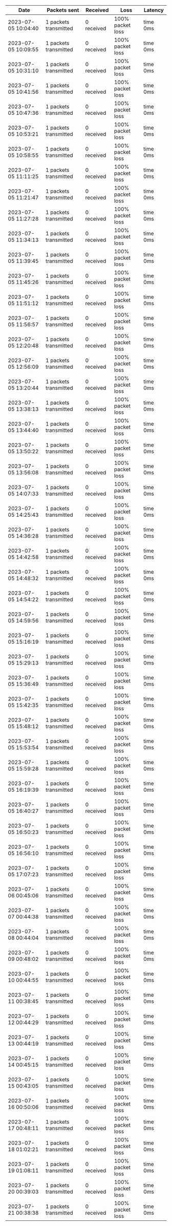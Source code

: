|**Date**|**Packets sent**|**Received**|**Loss**|**Latency**|
|--|--|--|--|--|
|2023-07-05 10:04:40|1 packets transmitted| 0 received| 100% packet loss| time 0ms |
|2023-07-05 10:09:55|1 packets transmitted| 0 received| 100% packet loss| time 0ms |
|2023-07-05 10:31:10|1 packets transmitted| 0 received| 100% packet loss| time 0ms |
|2023-07-05 10:41:56|1 packets transmitted| 0 received| 100% packet loss| time 0ms |
|2023-07-05 10:47:36|1 packets transmitted| 0 received| 100% packet loss| time 0ms |
|2023-07-05 10:53:21|1 packets transmitted| 0 received| 100% packet loss| time 0ms |
|2023-07-05 10:58:55|1 packets transmitted| 0 received| 100% packet loss| time 0ms |
|2023-07-05 11:11:25|1 packets transmitted| 0 received| 100% packet loss| time 0ms |
|2023-07-05 11:21:47|1 packets transmitted| 0 received| 100% packet loss| time 0ms |
|2023-07-05 11:27:28|1 packets transmitted| 0 received| 100% packet loss| time 0ms |
|2023-07-05 11:34:13|1 packets transmitted| 0 received| 100% packet loss| time 0ms |
|2023-07-05 11:39:45|1 packets transmitted| 0 received| 100% packet loss| time 0ms |
|2023-07-05 11:45:26|1 packets transmitted| 0 received| 100% packet loss| time 0ms |
|2023-07-05 11:51:12|1 packets transmitted| 0 received| 100% packet loss| time 0ms |
|2023-07-05 11:56:57|1 packets transmitted| 0 received| 100% packet loss| time 0ms |
|2023-07-05 12:20:48|1 packets transmitted| 0 received| 100% packet loss| time 0ms |
|2023-07-05 12:56:09|1 packets transmitted| 0 received| 100% packet loss| time 0ms |
|2023-07-05 13:20:44|1 packets transmitted| 0 received| 100% packet loss| time 0ms |
|2023-07-05 13:38:13|1 packets transmitted| 0 received| 100% packet loss| time 0ms |
|2023-07-05 13:44:40|1 packets transmitted| 0 received| 100% packet loss| time 0ms |
|2023-07-05 13:50:22|1 packets transmitted| 0 received| 100% packet loss| time 0ms |
|2023-07-05 13:56:08|1 packets transmitted| 0 received| 100% packet loss| time 0ms |
|2023-07-05 14:07:33|1 packets transmitted| 0 received| 100% packet loss| time 0ms |
|2023-07-05 14:25:43|1 packets transmitted| 0 received| 100% packet loss| time 0ms |
|2023-07-05 14:36:28|1 packets transmitted| 0 received| 100% packet loss| time 0ms |
|2023-07-05 14:42:58|1 packets transmitted| 0 received| 100% packet loss| time 0ms |
|2023-07-05 14:48:32|1 packets transmitted| 0 received| 100% packet loss| time 0ms |
|2023-07-05 14:54:22|1 packets transmitted| 0 received| 100% packet loss| time 0ms |
|2023-07-05 14:59:56|1 packets transmitted| 0 received| 100% packet loss| time 0ms |
|2023-07-05 15:16:19|1 packets transmitted| 0 received| 100% packet loss| time 0ms |
|2023-07-05 15:29:13|1 packets transmitted| 0 received| 100% packet loss| time 0ms |
|2023-07-05 15:36:49|1 packets transmitted| 0 received| 100% packet loss| time 0ms |
|2023-07-05 15:42:35|1 packets transmitted| 0 received| 100% packet loss| time 0ms |
|2023-07-05 15:48:12|1 packets transmitted| 0 received| 100% packet loss| time 0ms |
|2023-07-05 15:53:54|1 packets transmitted| 0 received| 100% packet loss| time 0ms |
|2023-07-05 15:59:28|1 packets transmitted| 0 received| 100% packet loss| time 0ms |
|2023-07-05 16:19:39|1 packets transmitted| 0 received| 100% packet loss| time 0ms |
|2023-07-05 16:40:27|1 packets transmitted| 0 received| 100% packet loss| time 0ms |
|2023-07-05 16:50:23|1 packets transmitted| 0 received| 100% packet loss| time 0ms |
|2023-07-05 16:56:10|1 packets transmitted| 0 received| 100% packet loss| time 0ms |
|2023-07-05 17:07:23|1 packets transmitted| 0 received| 100% packet loss| time 0ms |
|2023-07-06 00:45:06|1 packets transmitted| 0 received| 100% packet loss| time 0ms |
|2023-07-07 00:44:38|1 packets transmitted| 0 received| 100% packet loss| time 0ms |
|2023-07-08 00:44:04|1 packets transmitted| 0 received| 100% packet loss| time 0ms |
|2023-07-09 00:48:02|1 packets transmitted| 0 received| 100% packet loss| time 0ms |
|2023-07-10 00:44:55|1 packets transmitted| 0 received| 100% packet loss| time 0ms |
|2023-07-11 00:38:45|1 packets transmitted| 0 received| 100% packet loss| time 0ms |
|2023-07-12 00:44:29|1 packets transmitted| 0 received| 100% packet loss| time 0ms |
|2023-07-13 00:44:19|1 packets transmitted| 0 received| 100% packet loss| time 0ms |
|2023-07-14 00:45:15|1 packets transmitted| 0 received| 100% packet loss| time 0ms |
|2023-07-15 00:43:05|1 packets transmitted| 0 received| 100% packet loss| time 0ms |
|2023-07-16 00:50:06|1 packets transmitted| 0 received| 100% packet loss| time 0ms |
|2023-07-17 00:48:11|1 packets transmitted| 0 received| 100% packet loss| time 0ms |
|2023-07-18 01:02:21|1 packets transmitted| 0 received| 100% packet loss| time 0ms |
|2023-07-19 01:08:11|1 packets transmitted| 0 received| 100% packet loss| time 0ms |
|2023-07-20 00:39:03|1 packets transmitted| 0 received| 100% packet loss| time 0ms |
|2023-07-21 00:38:38|1 packets transmitted| 0 received| 100% packet loss| time 0ms |
